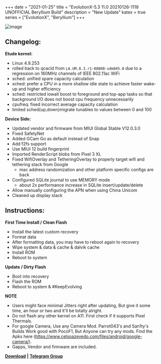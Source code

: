 +++
date = "2021-01-25"
title = "EvolutionX-5.3 11.0 20210126-1118 UNOFFICIAL Beryllium Build"
description = "New Update"
katex = true
series = ["EvolutionX", "Beryllium"]
+++

![image](https://pbs.twimg.com/profile_banners/1106906709786656768/1610373686/1500x500)

## Changelog:
**Etude kernel:**
* Linux 4.9.253
* rolled back to qcacld from `LA.UM.8.3.r1-08800-sdm845.0` due to a regression on 160MHz channels of IEEE 802.11ac WiFi
* sched: unified spare capacity calculation
* sched: prefer a CPU in a more shallow idle state to achieve faster wake-up and higher efficiency
* sched: restricted iowait boost to foreground and top-app tasks so that background I/O does not boost cpu frequency unnecessarily
* cpufreq: fixed incorrect average capacity calculation
* limited sched{up,down}migrate tunables to values between 0 and 100

**Device Side:**
* Updated vendor and firmware from MIUI Global Stable V12.0.3.0
* Fixed SafetyNet
* Added GCam Go as default instead of Snap
* Add f2fs support
* Use MIUI 12 build fingerprint
* Imported RenderScript blobs from Pixel 3 XL
* Fixed WifiOverlay and TetheringOverlay to properly target wifi and tethering stack from Google
    * mac address randomization and other platform specific configs are back
* Configured SQLite journal to use MEMORY mode
    * about 2x performance increase in SQLite insert/update/delete
* Allow manually configuring the APN when using China Unicom
* Cleaned up display stack

## Instructions:
**First Time Install / Clean Flash**
* Install the latest custom recovery
* Format data
* After formatting data, you may have to reboot again to recovery
* Wipe system & data & cache & dalvik cache
* Install ROM
* Reboot to system

**Update / Dirty Flash**
* Boot into recovery
* Flash the ROM
* Reboot to system & #KeepEvolving

**NOTE**
* Users might face minimal Jitters right after updating, But give it some time, an hour or two and it'll be totally alright.
* Do not flash any other kernel on A11. First check if it supports Pixel Thermals.
* For google Camera, Use any Camera Mod. Parrot043's and San1ty's Builds Work good with PocoF1, But Anyone can try any mods. Find the Apks here (https://www.celsoazevedo.com/files/android/google-camera/).
* Gapps, Vendor and firmware are included.

[**Download**](http://dl.lakshay.wtf/ROMs/Beryllium/EvolutionX/) **|** [**Telegram Group**](https://t.me/uoEvoXPocoF1)